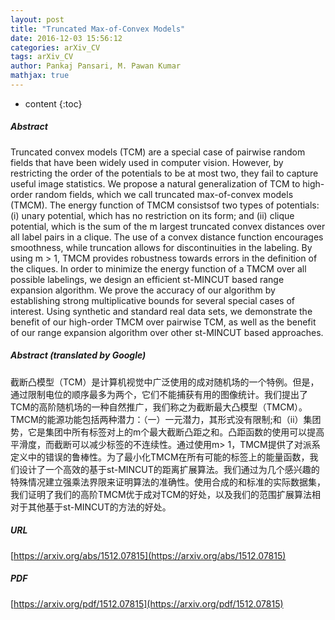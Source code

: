 ```yaml
---
layout: post
title: "Truncated Max-of-Convex Models"
date: 2016-12-03 15:56:12
categories: arXiv_CV
tags: arXiv_CV
author: Pankaj Pansari, M. Pawan Kumar
mathjax: true
---
```


* content
{:toc}

##### Abstract
Truncated convex models (TCM) are a special case of pairwise random fields that have been widely used in computer vision. However, by restricting the order of the potentials to be at most two, they fail to capture useful image statistics. We propose a natural generalization of TCM to high-order random fields, which we call truncated max-of-convex models (TMCM). The energy function of TMCM consistsof two types of potentials: (i) unary potential, which has no restriction on its form; and (ii) clique potential, which is the sum of the m largest truncated convex distances over all label pairs in a clique. The use of a convex distance function encourages smoothness, while truncation allows for discontinuities in the labeling. By using m > 1, TMCM provides robustness towards errors in the definition of the cliques. In order to minimize the energy function of a TMCM over all possible labelings, we design an efficient st-MINCUT based range expansion algorithm. We prove the accuracy of our algorithm by establishing strong multiplicative bounds for several special cases of interest. Using synthetic and standard real data sets, we demonstrate the benefit of our high-order TMCM over pairwise TCM, as well as the benefit of our range expansion algorithm over other st-MINCUT based approaches.

##### Abstract (translated by Google)
截断凸模型（TCM）是计算机视觉中广泛使用的成对随机场的一个特例。但是，通过限制电位的顺序最多为两个，它们不能捕获有用的图像统计。我们提出了TCM的高阶随机场的一种自然推广，我们称之为截断最大凸模型（TMCM）。 TMCM的能源功能包括两种潜力：（一）一元潜力，其形式没有限制;和（ii）集团势，它是集团中所有标签对上的m个最大截断凸距之和。凸距函数的使用可以提高平滑度，而截断可以减少标签的不连续性。通过使用m> 1，TMCM提供了对派系定义中的错误的鲁棒性。为了最小化TMCM在所有可能的标签上的能量函数，我们设计了一个高效的基于st-MINCUT的距离扩展算法。我们通过为几个感兴趣的特殊情况建立强乘法界限来证明算法的准确性。使用合成的和标准的实际数据集，我们证明了我们的高阶TMCM优于成对TCM的好处，以及我们的范围扩展算法相对于其他基于st-MINCUT的方法的好处。

##### URL
[https://arxiv.org/abs/1512.07815](https://arxiv.org/abs/1512.07815)

##### PDF
[https://arxiv.org/pdf/1512.07815](https://arxiv.org/pdf/1512.07815)

